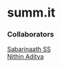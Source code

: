 # summ.it

### Collaborators
[Sabarinaath SS](https://github.com/sabari50312)\
[Nithin Aditya](https://github.com/nithinaditya)
